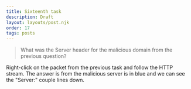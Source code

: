 ```yaml
---
title: Sixteenth task
description: Draft
layout: layouts/post.njk
order: 17
tags: posts
---
```


> What was the Server header for the malicious domain from the previous question?

Right-click on the packet from the previous task and follow the HTTP stream. The answer is from the malicious server is in blue and we can see the "Server:" couple lines down.